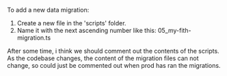To add a new data migration:

1. Create a new file in the 'scripts' folder.
2. Name it with the next ascending number like this: 05_my-fith-migration.ts

After some time, i think we should comment out the contents of the scripts. As
the codebase changes, the content of the migration files can not change, so
could just be commented out when prod has ran the migrations.
